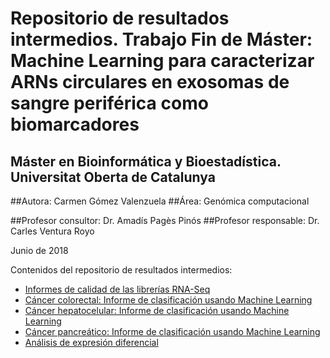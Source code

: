 <h1>Repositorio de resultados intermedios. Trabajo Fin de Máster: Machine Learning para caracterizar ARNs circulares en exosomas de sangre periférica como biomarcadores</h1>
<h2>Máster en Bioinformática y Bioestadística. Universitat Oberta de Catalunya</h2>

##Autora: Carmen Gómez Valenzuela
##Área: Genómica computacional</h3>
        
##Profesor consultor: Dr. Amadís Pagès Pinós 
##Profesor responsable: Dr. Carles Ventura Royo </h4>

Junio de 2018
      
Contenidos del repositorio de resultados intermedios:
- <a href="https://github.com/carmengmz/circRNA/tree/master/experiment/quality_reports">
          Informes de calidad de las librerías RNA-Seq </a>
          
- <a href="https://carmengmz.github.io/circRNA/experiment/Colorectal-Classify.html"> 
          Cáncer colorectal: Informe de clasificación usando Machine Learning </a>
          
- <a href="https://carmengmz.github.io/circRNA/experiment/Hepatocellular-Classify.html"> 
          Cáncer hepatocelular: Informe de clasificación usando Machine Learning </a>
          
- <a href="https://carmengmz.github.io/circRNA/experiment/Pancreatic-Classify.html"> 
          Cáncer pancreático: Informe de clasificación usando Machine Learning </a>
          
- <a href="https://carmengmz.github.io/circRNA/experiment/DifferentialExpression.html"> 
            Análisis de expresión diferencial </a>
      

